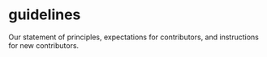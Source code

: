 # guidelines
Our statement of principles, expectations for contributors, and instructions for new contributors.
